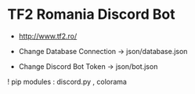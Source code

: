 # TF2 Romania Discord Bot

- http://www.tf2.ro/


- Change Database Connection -> json/database.json
- Change Discord Bot Token -> json/bot.json


! pip modules : discord.py , colorama
